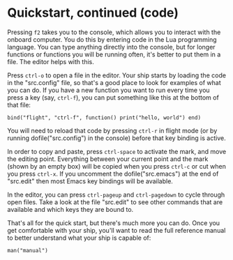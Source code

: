 # Quickstart, continued (code)

Pressing `f2` takes you to the console, which allows you to interact with the
onboard computer. You do this by entering code in the Lua programming
language. You can type anything directly into the console, but for longer
functions or functions you will be running often, it's better to put them in a
file. The editor helps with this.

Press `ctrl-o` to open a file in the editor. Your ship starts by loading
the code in the "src.config" file, so that's a good place to look for
examples of what you can do. If you have a new function you want to
run every time you press a key (say, `ctrl-f`), you can put something
like this at the bottom of that file:

    bind("flight", "ctrl-f", function() print("hello, world") end)

You will need to reload that code by pressing `ctrl-r` in flight mode (or
by running dofile("src.config") in the console) before that key binding
is active.

In order to copy and paste, press `ctrl-space` to activate the mark, and move
the editing point. Everything between your current point and the mark (shown
by an empty box) will be copied when you press `ctrl-c` or cut when you press
`ctrl-x`. If you uncomment the dofile("src.emacs") at the end of "src.edit" then
most Emacs key bindings will be available.

In the editor, you can press `ctrl-pageup` and `ctrl-pagedown` to cycle
through open files. Take a look at the file "src.edit" to see other commands
that are available and which keys they are bound to.

That's all for the quick start, but there's much more you can do. Once
you get comfortable with your ship, you'll want to read the full
reference manual to better understand what your ship is capable of:

    man("manual")

